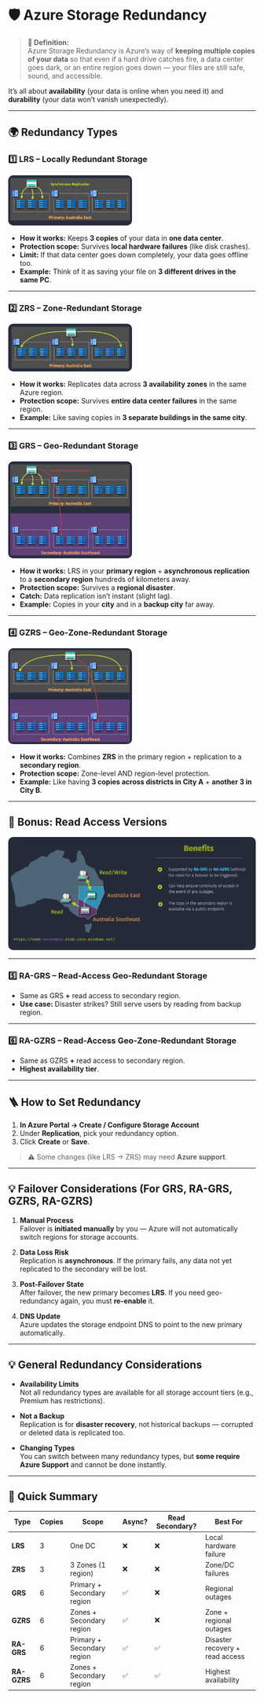 # 🛡️ **Azure Storage Redundancy**

> **📖 Definition:**  
> Azure Storage Redundancy is Azure’s way of **keeping multiple copies of your data** so that even if a hard drive catches fire, a data center goes dark, or an entire region goes down — your files are still safe, sound, and accessible.

It’s all about **availability** (your data is online when you need it) and **durability** (your data won’t vanish unexpectedly).

---

## 🌍 **Redundancy Types**

### 1️⃣ **LRS – Locally Redundant Storage**

<div align="left">
  <img src="imageS/LRS.png" alt="Locally Redundant Storage" style="width: 50%; border-radius: 10px;">
</div>

- **How it works:** Keeps **3 copies** of your data in **one data center**.
- **Protection scope:** Survives **local hardware failures** (like disk crashes).
- **Limit:** If that data center goes down completely, your data goes offline too.
- **Example:** Think of it as saving your file on **3 different drives in the same PC**.

---

### 2️⃣ **ZRS – Zone-Redundant Storage**

<div align="left">
  <img src="images/ZRS.png" alt="Zone-Redundant Storage" style="width: 50%; border-radius: 10px;">
</div>

- **How it works:** Replicates data across **3 availability zones** in the same Azure region.
- **Protection scope:** Survives **entire data center failures** in the same region.
- **Example:** Like saving copies in **3 separate buildings in the same city**.

---

### 3️⃣ **GRS – Geo-Redundant Storage**

<div align="left">
  <img src="images/GRS.png" alt="Geo-Redundant Storage" style="width: 50%; border-radius: 10px;">
</div>

- **How it works:** LRS in your **primary region** + **asynchronous replication** to a **secondary region** hundreds of kilometers away.
- **Protection scope:** Survives a **regional disaster**.
- **Catch:** Data replication isn’t instant (slight lag).
- **Example:** Copies in your **city** and in a **backup city** far away.

---

### 4️⃣ **GZRS – Geo-Zone-Redundant Storage**

<div align="left">
  <img src="images/GZRS.png" alt="Geo-Zone-Redundant Storage" style="width: 50%; border-radius: 10px;">
</div>

- **How it works:** Combines **ZRS** in the primary region + replication to a **secondary region**.
- **Protection scope:** Zone-level AND region-level protection.
- **Example:** Like having **3 copies across districts in City A** + **another 3 in City B**.

---

## 📖 **Bonus: Read Access Versions**

<div align="center">
<img src="images/sa-storage-redundancy-notes-1.png" alt="Read Access Options" style="border-radius:10px;width:100%">
</div>

---

### 5️⃣ **RA-GRS – Read-Access Geo-Redundant Storage**

- Same as GRS **+** read access to secondary region.
- **Use case:** Disaster strikes? Still serve users by reading from backup region.

---

### 6️⃣ **RA-GZRS – Read-Access Geo-Zone-Redundant Storage**

- Same as GZRS **+** read access to secondary region.
- **Highest availability tier**.

---

## 🪜 **How to Set Redundancy**

1. **In Azure Portal → Create / Configure Storage Account**
2. Under **Replication**, pick your redundancy option.
3. Click **Create** or **Save**.

> ⚠️ Some changes (like LRS → ZRS) may need **Azure support**.

---

## 💡 **Failover Considerations** (For GRS, RA-GRS, GZRS, RA-GZRS)

1. **Manual Process**  
   Failover is **initiated manually** by you — Azure will not automatically switch regions for storage accounts.

2. **Data Loss Risk**  
   Replication is **asynchronous**. If the primary fails, any data not yet replicated to the secondary will be lost.

3. **Post-Failover State**  
   After failover, the new primary becomes **LRS**.
   If you need geo-redundancy again, you must **re-enable** it.

4. **DNS Update**  
   Azure updates the storage endpoint DNS to point to the new primary automatically.

---

## 💡 **General Redundancy Considerations**

- **Availability Limits**  
  Not all redundancy types are available for all storage account tiers (e.g., Premium has restrictions).

- **Not a Backup**  
  Replication is for **disaster recovery**, not historical backups — corrupted or deleted data is replicated too.

- **Changing Types**  
  You can switch between many redundancy types, but **some require Azure Support** and cannot be done instantly.

---

## **🏁 Quick Summary**

| Type        | Copies | Scope                      | Async? | Read Secondary? | Best For                        |
| ----------- | ------ | -------------------------- | ------ | --------------- | ------------------------------- |
| **LRS**     | 3      | One DC                     | ❌     | ❌              | Local hardware failure          |
| **ZRS**     | 3      | 3 Zones (1 region)         | ❌     | ❌              | Zone/DC failures                |
| **GRS**     | 6      | Primary + Secondary region | ✅     | ❌              | Regional outages                |
| **GZRS**    | 6      | Zones + Secondary region   | ✅     | ❌              | Zone + regional outages         |
| **RA-GRS**  | 6      | Primary + Secondary region | ✅     | ✅              | Disaster recovery + read access |
| **RA-GZRS** | 6      | Zones + Secondary region   | ✅     | ✅              | Highest availability            |
